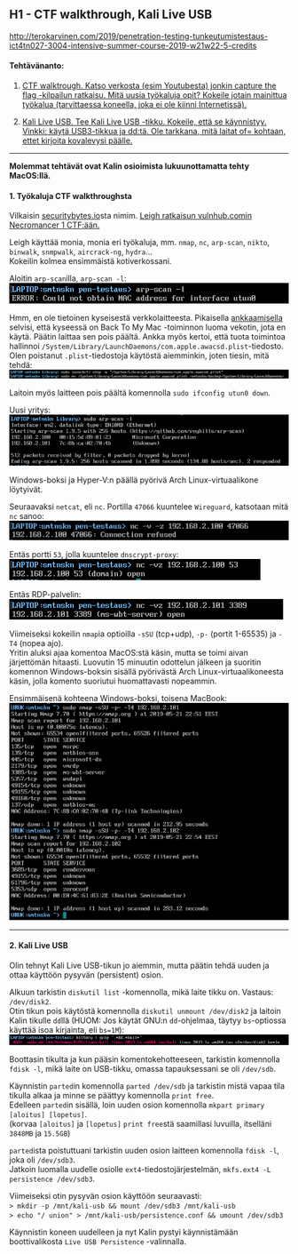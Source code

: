 ## H1 - CTF walkthrough, Kali Live USB

http://terokarvinen.com/2019/penetration-testing-tunkeutumistestaus-ict4tn027-3004-intensive-summer-course-2019-w21w22-5-credits

#### Tehtävänanto:

1. [CTF walktrough. Katso verkosta (esim Youtubesta) jonkin capture the flag -kilpailun ratkaisu. Mitä uusia työkaluja opit? Kokeile jotain mainittua työkalua (tarvittaessa koneella, joka ei ole kiinni Internetissä).](#tehtava1)

2. [Kali Live USB. Tee Kali Live USB -tikku. Kokeile, että se käynnistyy. Vinkki: käytä USB3-tikkua ja dd:tä. Ole tarkkana, mitä laitat of= kohtaan, ettet kirjoita kovalevysi päälle.](#tehtava2)

---

**Molemmat tehtävät ovat Kalin osioimista lukuunottamatta tehty MacOS:llä.**

#### <a id="tehtava1">1. Työkaluja CTF walkthroughsta</a>

Vilkaisin [securitybytes.io](https://securitybytes.io)sta nimim. [Leigh ratkaisun vulnhub.comin Necromancer 1 CTF:ään.](https://securitybytes.io/vulnhub-com-necromancer-1-ctf-walkthrough-4b58a708f747?gi=8abf7af97ae5)

Leigh käyttää monia, monia eri työkaluja, mm. `nmap`, `nc`, `arp-scan`, `nikto`, `binwalk`, `snmpwalk`, `aircrack-ng`, `hydra`...\
Kokeilin kolmea ensimmäistä kotiverkossani.

Aloitin `arp-scan`illa, `arp-scan -l`:\
![arp-scan-utun-1](/h1-ctf-kali/screenshots/arp-scan-utun-1.png)

Hmm, en ole tietoinen kyseisestä verkkolaitteesta. Pikaisella [ankkaamisella](https://duck.com) selvisi, että kyseessä on Back To My Mac -toiminnon luoma vekotin, jota en käytä. Päätin laittaa sen pois päältä. Ankka myös kertoi, että tuota toimintoa hallinnoi `/System/Library/LaunchDaemons/com.apple.awacsd.plist`-tiedosto. Olen poistanut `.plist`-tiedostoja käytöstä aiemminkin, joten tiesin, mitä tehdä:\
![arp-scan-utun-2](/h1-ctf-kali/screenshots/arp-scan-utun-2.png)

Laitoin myös laitteen pois päältä komennolla `sudo ifconfig utun0 down`.

Uusi yritys:\
![arp-scan](/h1-ctf-kali/screenshots/arp-scan.png)

Windows-boksi ja Hyper-V:n päällä pyörivä Arch Linux-virtuaalikone löytyivät.

Seuraavaksi `netcat`, eli `nc`. Portilla `47066` kuuntelee `Wireguard`, katsotaan mitä `nc` sanoo:\
![nc-1](/h1-ctf-kali/screenshots/nc-1.png)

Entäs portti `53`, jolla kuuntelee `dnscrypt-proxy`:\
![nc-2](/h1-ctf-kali/screenshots/nc-2.png)

Entäs RDP-palvelin:\
![nc-3](/h1-ctf-kali/screenshots/nc-3.png)

Viimeiseksi kokeilin `nmap`ia optioilla `-sSU` (tcp+udp), `-p-` (portit 1-65535) ja `-T4` (nopea ajo).\
Yritin aluksi ajaa komentoa MacOS:stä käsin, mutta se toimi aivan järjettömän hitaasti. Luovutin 15 minuutin odottelun jälkeen ja suoritin komennon Windows-boksin sisällä pyörivästä Arch Linux-virtuaalikoneesta käsin, jolla komento suoriutui huomattavasti nopeammin.

Ensimmäisenä kohteena Windows-boksi, toisena MacBook:\
![nmap](/h1-ctf-kali/screenshots/nmap.png)

---

#### <a id="tehtava2">2. Kali Live USB</a>

Olin tehnyt Kali Live USB-tikun jo aiemmin, mutta päätin tehdä uuden ja ottaa käyttöön pysyvän (persistent) osion.

Alkuun tarkistin `diskutil list` -komennolla, mikä laite tikku on. Vastaus: `/dev/disk2`.\
Otin tikun pois käytöstä komennolla `diskutil unmount /dev/disk2` ja laitoin Kalin tikulle `dd`llä (HUOM: Jos käytät GNU:n `dd`-ohjelmaa, täytyy `bs`-optiossa käyttää isoa kirjainta, eli `bs=1M`):\
![dd-kali](/h1-ctf-kali/screenshots/dd-kali.png)

Boottasin tikulta ja kun pääsin komentokehotteeseen, tarkistin komennolla `fdisk -l`, mikä laite on USB-tikku, omassa tapauksessani se oli `/dev/sdb`.

Käynnistin `parted`in komennolla `parted /dev/sdb` ja tarkistin mistä vapaa tila tikulla alkaa ja minne se päättyy komennolla `print free`.\
Edelleen `parted`in sisällä, loin uuden osion komennolla `mkpart primary [aloitus] [lopetus]`.\
(korvaa `[aloitus]` ja `[lopetus]` `print free`stä saamillasi luvuilla, itselläni `3848MB` ja `15.5GB`)

`parted`ista poistuttuani tarkistin uuden osion laitteen komennolla `fdisk -l`, joka oli `/dev/sdb3`.\
Jatkoin luomalla uudelle osiolle `ext4`-tiedostojärjestelmän, `mkfs.ext4 -L persistence /dev/sdb3`.

Viimeiseksi otin pysyvän osion käyttöön seuraavasti:\
`> mkdir -p /mnt/kali-usb && mount /dev/sdb3 /mnt/kali-usb`\
`> echo "/ union" > /mnt/kali-usb/persistence.conf && umount /dev/sdb3`

Käynnistin koneen uudelleen ja nyt Kalin pystyi käynnistämään boottivalikosta `Live USB Persistence` -valinnalla.
